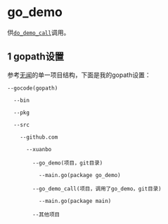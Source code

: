 # go_demo

供[`do_demo_call`](https://github.com/xuanbo/go_demo_call)调用。

## 1 gopath设置

参考[无闻](https://github.com/Unknwon)的单一项目结构，下面是我的gopath设置：

```
--gocode(gopath)

  --bin
  
  --pkg
  
  --src
  
    --github.com
    
      --xuanbo
      
        --go_demo(项目，git目录)
        
          --main.go(package go_demo)
          
        --go_demo_call(项目，调用了go_demo，git目录)
        
          --main.go(package main)
          
        --其他项目
```